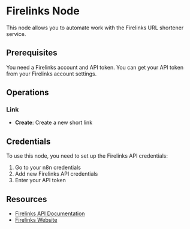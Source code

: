 # Firelinks Node

This node allows you to automate work with the Firelinks URL shortener service.

## Prerequisites

You need a Firelinks account and API token. You can get your API token from your Firelinks account settings.

## Operations

### Link
- **Create**: Create a new short link

## Credentials

To use this node, you need to set up the Firelinks API credentials:

1. Go to your n8n credentials
2. Add new Firelinks API credentials
3. Enter your API token

## Resources

- [Firelinks API Documentation](https://firelinks.cc/p/api)
- [Firelinks Website](https://firelinks.cc)

